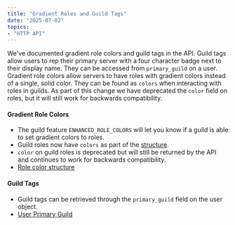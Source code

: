 ```yaml
---
title: "Gradient Roles and Guild Tags"
date: "2025-07-02"
topics:
- "HTTP API"
---
```


We've documented gradient role colors and guild tags in the API. Guild tags allow users to rep their primary server with a four character badge next to their display name. They can be accessed from `primary_guild` on a user. Gradient role colors allow servers to have roles with gradient colors instead of a single, solid color. They can be found as `colors` when interacting with roles in guilds. As part of this change we have deprecated the `color` field on roles, but it will still work for backwards compatibility.

#### Gradient Role Colors

- The guild feature `ENHANCED_ROLE_COLORS` will let you know if a guild is able to set gradient colors to roles. 
- Guild roles now have `colors` as part of the [structure](/docs/topics/permissions#role-object-role-structure).
- `color` on guild roles is deprecated but will still be returned by the API and continues to work for backwards compatibility.
- [Role color structure](/docs/topics/permissions#role-object-role-colors-object)

#### Guild Tags

- Guild tags can be retrieved through the `primary_guild` field on the user object.
- [User Primary Guild](/docs/resources/user#user-object-user-primary-guild)
